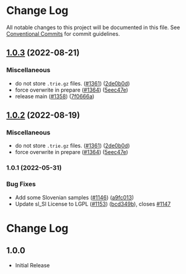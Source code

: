 # Change Log

All notable changes to this project will be documented in this file.
See [Conventional Commits](https://conventionalcommits.org) for commit guidelines.

## [1.0.3](https://github.com/nschonni/cspell-dicts/compare/@cspell/dict-sl-si-v1.0.2...@cspell/dict-sl-si@1.0.3) (2022-08-21)


### Miscellaneous

* do not store `.trie.gz` files. ([#1361](https://github.com/nschonni/cspell-dicts/issues/1361)) ([2de0b0d](https://github.com/nschonni/cspell-dicts/commit/2de0b0df4b8addfd69e2e6899c05f8b502799b7c))
* force overwrite in prepare ([#1364](https://github.com/nschonni/cspell-dicts/issues/1364)) ([5eec47e](https://github.com/nschonni/cspell-dicts/commit/5eec47e223f1dd6370fcbc3c1b6b0361c92bbddf))
* release main ([#1358](https://github.com/nschonni/cspell-dicts/issues/1358)) ([7f0666a](https://github.com/nschonni/cspell-dicts/commit/7f0666a869ffeef44c755f30ec61b5a4043772d7))

## [1.0.2](https://github.com/streetsidesoftware/cspell-dicts/compare/@cspell/dict-sl-si@1.0.1...@cspell/dict-sl-si@1.0.2) (2022-08-19)


### Miscellaneous

* do not store `.trie.gz` files. ([#1361](https://github.com/streetsidesoftware/cspell-dicts/issues/1361)) ([2de0b0d](https://github.com/streetsidesoftware/cspell-dicts/commit/2de0b0df4b8addfd69e2e6899c05f8b502799b7c))
* force overwrite in prepare ([#1364](https://github.com/streetsidesoftware/cspell-dicts/issues/1364)) ([5eec47e](https://github.com/streetsidesoftware/cspell-dicts/commit/5eec47e223f1dd6370fcbc3c1b6b0361c92bbddf))

### 1.0.1 (2022-05-31)


### Bug Fixes

* Add some Slovenian samples ([#1146](https://github.com/streetsidesoftware/cspell-dicts/issues/1146)) ([a9fc013](https://github.com/streetsidesoftware/cspell-dicts/commit/a9fc0133aff78d06317a89e1c216fea42d2c9bca))
* Update sl_SI License to LGPL ([#1153](https://github.com/streetsidesoftware/cspell-dicts/issues/1153)) ([bcd349b](https://github.com/streetsidesoftware/cspell-dicts/commit/bcd349bd07e49e08f96a51a6a76b31c5d4cae15a)), closes [#1147](https://github.com/streetsidesoftware/cspell-dicts/issues/1147)



# Change Log

## 1.0.0

- Initial Release
